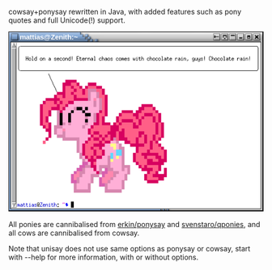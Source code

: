 cowsay+ponysay rewritten in Java, with added features such as
pony quotes and full Unicode(!) support.


![screenshot](https://github.com/maandree/unisay/raw/master/screenshot.png)


All ponies are cannibalised from [erkin/ponysay](/erkin/ponysay)
and [svenstaro/qponies](/svenstaro/qponies), and all cows are
cannibalised from cowsay.

Note that unisay does not use same options as ponysay or cowsay,
start with --help for more information, with or without options.
